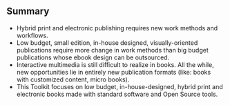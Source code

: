 ## Summary
- Hybrid print and electronic publishing requires new work methods and workflows.
- Low budget, small edition, in-house designed, visually-oriented publications require more change in work methods than big budget publications whose ebook design can be outsourced.
- Interactive multimedia is still difficult to realize in books. All the while, new opportunities lie in entirely new publication formats (like: books with customized content, micro books).
- This Toolkit focuses on low budget, in-house-designed, hybrid print and electronic books made with standard software and Open Source tools.

